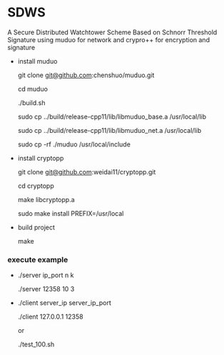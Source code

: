 # SDWS
A Secure Distributed Watchtower Scheme Based on Schnorr Threshold Signature
using muduo for network and crypro++ for encryption and signature

- install muduo

  git clone git@github.com:chenshuo/muduo.git

  cd muduo

  ./build.sh

  sudo cp ../build/release-cpp11/lib/libmuduo_base.a /usr/local/lib

  sudo cp ../build/release-cpp11/lib/libmuduo_net.a /usr/local/lib

  sudo cp -rf ./muduo /usr/local/include

- install cryptopp

  git clone git@github.com:weidai11/cryptopp.git

  cd cryptopp

  make libcryptopp.a

  sudo make install PREFIX=/usr/local

- build project

  make

### execute example

- ./server ip_port n k

  ./server 12358 10 3

- ./client server_ip server_ip_port

  ./client 127.0.0.1 12358

  or

  ./test_100.sh
